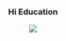 <div align="center">
  
### Hi Education
  
[<img src="https://img.shields.io/badge/교육 기간-2025.00.00~2025.00.00-green?style=flat&logo=&logoColor=white" />](https://github.com/hiedus)

</div>

<!--

**Here are some ideas to get you started:**

🙋‍♀️ A short introduction - what is your organization all about?
🌈 Contribution guidelines - how can the community get involved?
👩‍💻 Useful resources - where can the community find your docs? Is there anything else the community should know?
🍿 Fun facts - what does your team eat for breakfast?
🧙 Remember, you can do mighty things with the power of [Markdown](https://docs.github.com/github/writing-on-github/getting-started-with-writing-and-formatting-on-github/basic-writing-and-formatting-syntax)
-->
